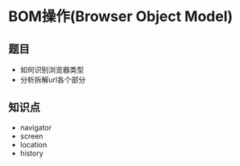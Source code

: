 # BOM操作(Browser Object Model)

## 题目

* 如何识别浏览器类型
* 分析拆解url各个部分

## 知识点

* navigator
* screen
* location
* history
